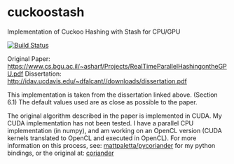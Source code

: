 # cuckoostash
Implementation of Cuckoo Hashing with Stash for CPU/GPU

[![Build Status](https://travis-ci.com/mattpaletta/cuckoostash.svg?branch=master)](https://travis-ci.com/mattpaletta/cuckoostash)

Original Paper: https://www.cs.bgu.ac.il/~asharf/Projects/RealTimeParallelHashingontheGPU.pdf
Dissertation: http://idav.ucdavis.edu/~dfalcant//downloads/dissertation.pdf

This implementation is taken from the dissertation linked above. (Section 6.1)
The default values used are as close as possible to the paper.

The original algorithm described in the paper is implemented in CUDA. My CUDA implementation has not been tested.  I have a parallel CPU implementation (in numpy), and am working on an OpenCL version (CUDA kernels translated to OpenCL and executed in OpenCL).  For more information on this process, see: [mattpaletta/pycoriander](https://github.com/mattpaletta/pycoriander) for my python bindings, or the original at: [coriander](https://github.com/hughperkins/coriander.git)
